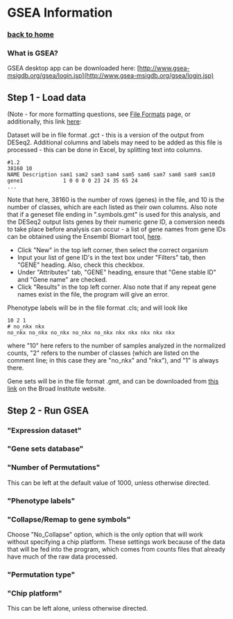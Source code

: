 # GSEA Information
### [back to home](index.md)

### What is GSEA?

GSEA desktop app can be downloaded here: [http://www.gsea-msigdb.org/gsea/login.jsp](http://www.gsea-msigdb.org/gsea/login.jsp)

## Step 1 - Load data
(Note - for more formatting questions, see [File Formats](file_formats.md) page, or additionally, this link [here](https://software.broadinstitute.org/cancer/software/gsea/wiki/index.php/Data_formats#:~:text=file%20format%20(*.-,cls),tabs%20to%20separate%20the%20fields.&text=The%20first%20line%20contains%20the%20text%20%22%23numeric%22%20which%20indicates,the%20file%20defines%20continuous%20labels.): 

Dataset will be in file format .gct - this is a version of the output from DESeq2.  Additional columns and labels may need to be added as this file is processed - this can be done in Excel, by splitting text into columns.
```
#1.2
38160 10
NAME Description sam1 sam2 sam3 sam4 sam5 sam6 sam7 sam8 sam9 sam10
gene1             1 0 0 0 0 23 24 35 65 24
...
```
Note that here, 38160 is the number of rows (genes) in the file, and 10 is the number of classes, which are each listed as their own columns.
Also note that if a geneset file ending in ".symbols.gmt" is used for this analysis, and the DESeq2 output lists genes by their numeric gene ID, a conversion needs to take place before analysis can occur - a list of gene names from gene IDs can be obtained using the Ensembl Biomart tool, [here](https://www.ensembl.org/biomart/martview/f72f154b2e4ce299357c02ca7f720a5a).  
- Click "New" in the top left corner, then select the correct organism
- Input your list of gene ID's in the text box under "Filters" tab, then "GENE" heading.  Also, check this checkbox.
- Under "Attributes" tab, "GENE" heading, ensure that "Gene stable ID" and "Gene name" are checked.
- Click "Results" in the top left corner.
Also note that if any repeat gene names exist in the file, the program will give an error.

Phenotype labels will be in the file format .cls; and will look like
```
10 2 1
# no_nkx nkx
no_nkx no_nkx no_nkx no_nkx no_nkx nkx nkx nkx nkx nkx
```
where "10" here refers to the number of samples analyzed in the normalized counts, "2" refers to the number of classes (which are listed on the comment line; in this case they are "no_nkx" and "nkx"), and "1" is always there.  

Gene sets will be in the file format .gmt, and can be downloaded from [this link](https://data.broadinstitute.org/gsea-msigdb/msigdb/release/7.1/) on the Broad Institute website.

## Step 2 - Run GSEA

### "Expression dataset"

### "Gene sets database"

### "Number of Permutations"
This can be left at the default value of 1000, unless otherwise directed.

### "Phenotype labels"

### "Collapse/Remap to gene symbols"
Choose "No_Collapse" option, which is the only option that will work without specifying a chip platform.  These settings work because of the data that will be fed into the program, which comes from counts files that already have much of the raw data processed.

### "Permutation type"

### "Chip platform"
This can be left alone, unless otherwise directed.
